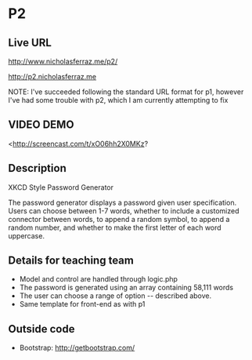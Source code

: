 # P2

## Live URL
<http://www.nicholasferraz.me/p2/> 

<http://p2.nicholasferraz.me>

NOTE: I've succeeded following the standard URL format for p1, however I've had some trouble with p2, which I am currently attempting to fix

## VIDEO DEMO 
<http://screencast.com/t/xO06hh2X0MKz? 

## Description
XKCD Style Password Generator

The password generator displays a password given user specification. 
Users can choose between 1-7 words, whether to include a customized 
connector between words, to append a random symbol, to append a random
number, and whether to make the first letter of each word uppercase. 

## Details for teaching team

- Model and control are handled through logic.php 
- The password is generated using an array containing 58,111 words 
- The user can choose a range of option -- described above. 
- Same template for front-end as with p1 

## Outside code
* Bootstrap: http://getbootstrap.com/
